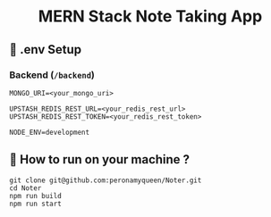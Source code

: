 <h1 align="center">MERN Stack Note Taking App</h1>

## 🧪 .env Setup

### Backend (`/backend`)

```
MONGO_URI=<your_mongo_uri>

UPSTASH_REDIS_REST_URL=<your_redis_rest_url>
UPSTASH_REDIS_REST_TOKEN=<your_redis_rest_token>

NODE_ENV=development
```

## 🔧 How to run on your machine ?

```
git clone git@github.com:peronamyqueen/Noter.git
cd Noter
npm run build
npm run start
```
